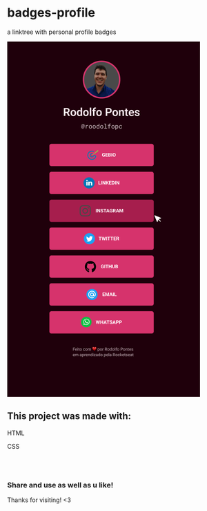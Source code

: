 # badges-profile
<p>a linktree with personal profile badges</p>

<img src="https://github.com/roodolfopc/badges-profile/blob/main/imgs/photos/modelo%20badge-profile.png">

## This project was made with:
<p>HTML</p>
<p>CSS</p>

<br>
<br>

### Share and use as well as u like!
<p>Thanks for visiting! <3</p?
  
